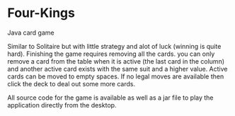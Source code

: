 Four-Kings
==========

Java card game

Similar to Solitaire but with little strategy and alot of luck (winning is quite hard). Finishing the game requires removing all the cards. you can
only remove a card from the table when it is active (the last card in the column) and another active card exists with the same
suit and a higher value. Active cards can be moved to empty spaces. If no legal moves are available then click the deck to deal
out some more cards.


All source code for the game is available as well as a jar file to play the application directly from the desktop.
